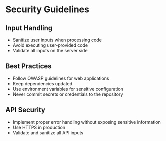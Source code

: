 # Security Guidelines

## Input Handling

- Sanitize user inputs when processing code
- Avoid executing user-provided code
- Validate all inputs on the server side

## Best Practices

- Follow OWASP guidelines for web applications
- Keep dependencies updated
- Use environment variables for sensitive configuration
- Never commit secrets or credentials to the repository

## API Security

- Implement proper error handling without exposing sensitive information
- Use HTTPS in production
- Validate and sanitize all API inputs
